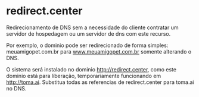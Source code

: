 redirect.center
===============
Redirecionamento de DNS sem a necessidade do cliente contratar um 
servidor de hospedagem ou um servidor de dns com este recurso.

Por exemplo, o dominio pode ser redirecionado de forma simples:
meuamigopet.com.br para www.meuamigopet.com.br
somente alterando o DNS.

O sistema será instalado no dominio http://redirect.center,
como este dominio está para liberação, temporariamente funcionando
em http://toma.ai. Substitua todas as referencias de redirect.center
para toma.ai no DNS.
